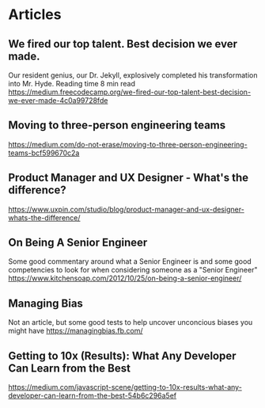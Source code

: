 # Articles


## We fired our top talent. Best decision we ever made.
Our resident genius, our Dr. Jekyll, explosively completed his transformation into Mr. Hyde.
Reading time
8 min read
https://medium.freecodecamp.org/we-fired-our-top-talent-best-decision-we-ever-made-4c0a99728fde


## Moving to three-person engineering teams
https://medium.com/do-not-erase/moving-to-three-person-engineering-teams-bcf599670c2a


## Product Manager and UX Designer - What's the difference?
https://www.uxpin.com/studio/blog/product-manager-and-ux-designer-whats-the-difference/


## On Being A Senior Engineer
Some good commentary around what a Senior Engineer is and some good competencies to look for when considering someone as a "Senior Engineer"
https://www.kitchensoap.com/2012/10/25/on-being-a-senior-engineer/


## Managing Bias
Not an article, but some good tests to help uncover unconcious biases you might have
https://managingbias.fb.com/

## Getting to 10x (Results): What Any Developer Can Learn from the Best
https://medium.com/javascript-scene/getting-to-10x-results-what-any-developer-can-learn-from-the-best-54b6c296a5ef
